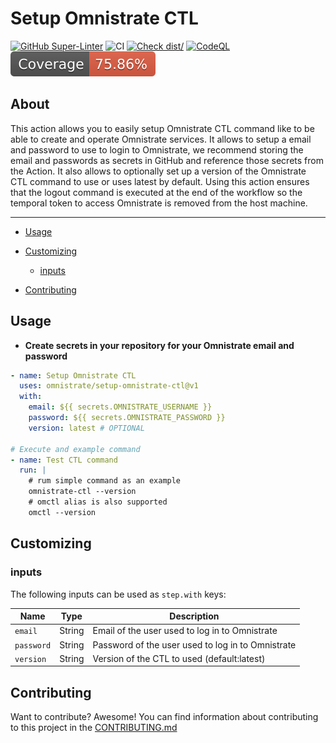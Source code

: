 # Setup Omnistrate CTL

[![GitHub Super-Linter](https://github.com/omnistrate/setup-omnistrate-ctl/actions/workflows/linter.yml/badge.svg)](https://github.com/super-linter/super-linter)
![CI](https://github.com/omnistrate/setup-omnistrate-ctl/actions/workflows/ci.yml/badge.svg)
[![Check dist/](https://github.com/omnistrate/setup-omnistrate-ctl/actions/workflows/check-dist.yml/badge.svg)](https://github.com/actions/setup-omnistrate-ctl/actions/workflows/check-dist.yml)
[![CodeQL](https://github.com/omnistrate/setup-omnistrate-ctl/actions/workflows/codeql-analysis.yml/badge.svg)](https://github.com/actions/setup-omnistrate-ctl/actions/workflows/codeql-analysis.yml)
[![Coverage](./badges/coverage.svg)](./badges/coverage.svg)

## About

This action allows you to easily setup Omnistrate CTL command like to be able to
create and operate Omnistrate services. It allows to setup a email and password
to use to login to Omnistrate, we recommend storing the email and passwords as
secrets in GitHub and reference those secrets from the Action. It also allows to
optionally set up a version of the Omnistrate CTL command to use or uses latest
by default. Using this action ensures that the logout command is executed at the
end of the workflow so the temporal token to access Omnistrate is removed from
the host machine.

---

- [Usage](#usage)

- [Customizing](#customizing)

  - [inputs](#inputs)

- [Contributing](#contributing)

## Usage

- **Create secrets in your repository for your Omnistrate email and password**

```yaml
- name: Setup Omnistrate CTL
  uses: omnistrate/setup-omnistrate-ctl@v1
  with:
    email: ${{ secrets.OMNISTRATE_USERNAME }}
    password: ${{ secrets.OMNISTRATE_PASSWORD }}
    version: latest # OPTIONAL

# Execute and example command
- name: Test CTL command
  run: |
    # rum simple command as an example
    omnistrate-ctl --version
    # omctl alias is also supported
    omctl --version
```

## Customizing

### inputs

The following inputs can be used as `step.with` keys:

| Name       | Type   | Description                                       |
| ---------- | ------ | ------------------------------------------------- |
| `email`    | String | Email of the user used to log in to Omnistrate    |
| `password` | String | Password of the user used to log in to Omnistrate |
| `version`  | String | Version of the CTL to used (default:latest)       |

## Contributing

Want to contribute? Awesome! You can find information about contributing to this
project in the [CONTRIBUTING.md](/.github/CONTRIBUTING.md)
